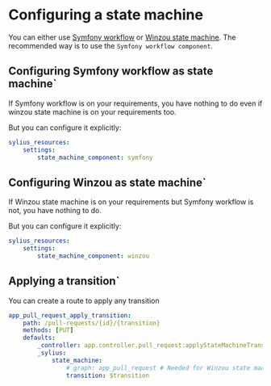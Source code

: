 # Configuring a state machine

You can either use [Symfony workflow](https://symfony.com/doc/current/components/workflow.html) or [Winzou state machine](https://github.com/winzou/StateMachineBundle).
The recommended way is to use the `Symfony workflow component`.

## Configuring Symfony workflow as state machine`

If Symfony workflow is on your requirements, you have nothing to do even if winzou state machine is on your requirements too.

But you can configure it explicitly:

```yaml
sylius_resources:
    settings:
        state_machine_component: symfony
```

## Configuring Winzou as state machine`

If Winzou state machine is on your requirements but Symfony workflow is not, you have nothing to do.

But you can configure it explicitly:

```yaml
sylius_resources:
    settings:
        state_machine_component: winzou
```

## Applying a transition`

You can create a route to apply any transition

```yaml
app_pull_request_apply_transition:
    path: /pull-requests/{id}/{transition}
    methods: [PUT]
    defaults:
        _controller: app.controller.pull_request:applyStateMachineTransitionAction
        _sylius:
            state_machine:
                # graph: app_pull_request # Needed for Winzou state machine
                transition: $transition
```
